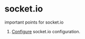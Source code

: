 # socket.io
important points for socket.io

   
1. [Configure](https://github.com/LearnBoost/Socket.io/wiki/Configuring-Socket.IO) socket.io configuration.





